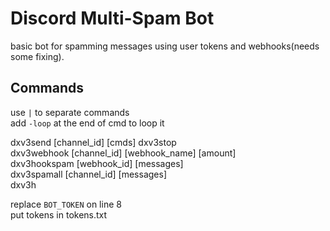 # Discord Multi-Spam Bot

basic bot for spamming messages using user tokens and webhooks(needs some fixing). 

## Commands

use `|` to separate commands   
add `-loop` at the end of cmd to loop it   

dxv3send [channel_id] [cmds]
dxv3stop   
dxv3webhook [channel_id] [webhook_name] [amount]  
dxv3hookspam [webhook_id] [messages]  
dxv3spamall [channel_id] [messages]  
dxv3h   

replace `BOT_TOKEN` on line 8    
put tokens in tokens.txt